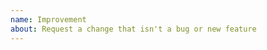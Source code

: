 ```yaml
---
name: Improvement
about: Request a change that isn't a bug or new feature
---
```


<!--
Please describe the behavior that you want to change, and why. Be as clear as possible to avoid confusion.

If you want to request multiple changes that aren't directly related, then create one issue per change.
-->
